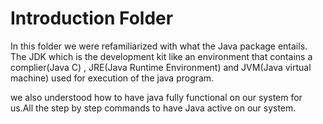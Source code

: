 # Introduction Folder
In this folder we were refamiliarized with what the Java package entails. The JDK which is the development kit like an environment that contains a complier(Java C) , JRE(Java Runtime Environment) and JVM(Java virtual machine) used for execution of the java program.

we also understood how to have java fully functional on our system for us.All the step by step commands to have Java active on our system.
